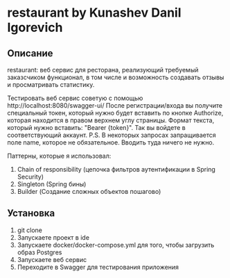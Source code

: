 # restaurant by Kunashev Danil Igorevich

## Описание

restaurant: веб сервис для ресторана, реализующий требуемый заказсчиком функционал, в том числе и возможность создавать отзывы и просматривать статистику.

Тестировать веб сервис советую с помощью http://localhost:8080/swagger-ui/
После регистрации/входа вы получите специальный токен, который нужно будет вставить по кнопке Authorize, которая находится в правом верхнем углу страницы. Формат текста, который нужно вставить: "Bearer {token}". Так вы войдете в соответствующий аккаунт.
P.S. В некоторых запросах запращивается поле name, которое не обязательное. Вводить туда ничего не нужно.

Паттерны, которые я использовал:
1. Chain of responsibility (цепочка фильтров аутентификации в Spring Security)
2. Singleton (Spring бины)
3. Builder (Создание сложных объектов пошагово)

## Установка

1. git clone
2. Запускаете проект в ide
3. Запускаете docker/docker-compose.yml для того, чтобы загрузить образ Postgres
4. Запускаете веб сервис
5. Переходите в Swagger для тестирования приложения
